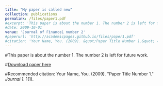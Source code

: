 ```yaml
---
title: "My paper is called new"
collection: publications
permalink: /files/paper1.pdf
#excerpt: 'This paper is about the number 1. The number 2 is left for future work.'
#date: 2009-10-01
venue: 'Journal of Finance1 number 2'
#paperurl: 'http://academicpages.github.io/files/paper1.pdf'
#citation: 'Your Name, You. (2009). &quot;Paper Title Number 1.&quot; <i>Journal 1</i>. 1(1).'
---
```

#This paper is about the number 1. The number 2 is left for future work.

#[Download paper here](http://academicpages.github.io/files/paper1.pdf)

#Recommended citation: Your Name, You. (2009). "Paper Title Number 1." <i>Journal 1</i>. 1(1).
